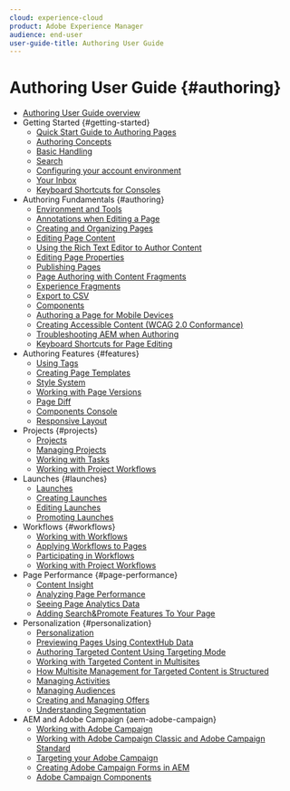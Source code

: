 ```yaml
---
cloud: experience-cloud
product: Adobe Experience Manager
audience: end-user
user-guide-title: Authoring User Guide
---
```


# Authoring User Guide {#authoring}

+ [Authoring User Guide overview](home.md)
+ Getting Started {#getting-started}
  + [Quick Start Guide to Authoring Pages](getting-started/quick-start.md)
  + [Authoring Concepts](getting-started/concepts.md)
  + [Basic Handling](getting-started/basic-handling.md)
  + [Search](getting-started/search.md)
  + [Configuring your account environment](getting-started/account-environment.md)
  + [Your Inbox](getting-started/inbox.md)
  + [Keyboard Shortcuts for Consoles](getting-started/keyboard-shortcuts.md)
+ Authoring Fundamentals {#authoring}
  + [Environment and Tools](fundamentals/environment-tools.md)
  + [Annotations when Editing a Page](fundamentals/annotations.md)
  + [Creating and Organizing Pages](fundamentals/organizing-pages.md)
  + [Editing Page Content](fundamentals/editing-content.md)
  + [Using the Rich Text Editor to Author Content](fundamentals/rich-text-editor.md)
  + [Editing Page Properties](fundamentals/page-properties.md)
  + [Publishing Pages](fundamentals/publishing-pages.md)
  + [Page Authoring with Content Fragments](fundamentals/content-fragments.md)
  + [Experience Fragments](fundamentals/experience-fragments.md)
  + [Export to CSV](fundamentals/csv-export.md)
  + [Components](fundamentals/components.md)
  + [Authoring a Page for Mobile Devices](fundamentals/mobile.md)
  + [Creating Accessible Content (WCAG 2.0 Conformance)](fundamentals/accessible-content.md)
  + [Troubleshooting AEM when Authoring](fundamentals/troubleshooting.md)
  + [Keyboard Shortcuts for Page Editing](fundamentals/keyboard-shortcuts.md)
+ Authoring Features {#features}
  + [Using Tags](features/tags.md)
  + [Creating Page Templates](features/templates.md)
  + [Style System](features/style-system.md)
  + [Working with Page Versions](features/page-versions.md)
  + [Page Diff](features/page-diff.md)
  + [Components Console](features/components-console.md)
  + [Responsive Layout](features/responsive-layout.md)
+ Projects {#projects}
  + [Projects](projects/projects.md)
  + [Managing Projects](projects/managing-projects.md)
  + [Working with Tasks](projects/tasks.md)
  + [Working with Project Workflows](projects/workflows.md)
+ Launches {#launches}
  + [Launches](launches/launches.md)
  + [Creating Launches](launches/creating.md)
  + [Editing Launches](launches/editing.md)
  + [Promoting Launches](launches/promoting.md)
+ Workflows {#workflows}
    + [Working with Workflows](workflows/workflows.md)
    + [Applying Workflows to Pages](workflows/applying.md)
    + [Participating in Workflows](workflows/participating.md)
    + [Working with Project Workflows](projects/workflows.md)
+ Page Performance {#page-performance}
    + [Content Insight](content-insights.md)
    + [Analyzing Page Performance](ci-analyze.md)
    + [Seeing Page Analytics Data](pa-using.md)
    + [Adding Search&Promote Features To Your Page](search-and-promote.md)
+ Personalization {#personalization}
    + [Personalization](personalization.md)
    + [Previewing Pages Using ContextHub Data](ch-previewing.md)
    + [Authoring Targeted Content Using Targeting Mode](content-targeting-touch.md)
    + [Working with Targeted Content in Multisites](multisite-support-targeted-content.md)
    + [How Multisite Management for Targeted Content is Structured](technical-multisite-targeted.md)
    + [Managing Activities](activitylib.md)
    + [Managing Audiences](managing-audiences.md)
    + [Creating and Managing Offers](offerlib.md)
    + [Understanding Segmentation](segmentation-overview.md)
+ AEM and Adobe Campaign {aem-adobe-campaign}
    + [Working with Adobe Campaign](adobe-campaign.md)
    + [Working with Adobe Campaign Classic and Adobe Campaign Standard](campaign.md)
    + [Targeting your Adobe Campaign](target-adobe-campaign.md)
    + [Creating Adobe Campaign Forms in AEM](adobe-campaign-forms.md)
    + [Adobe Campaign Components](adobe-campaign-components.md)
